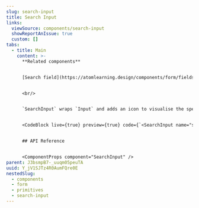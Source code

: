 ```yaml
---
slug: search-input
title: Search Input
links:
  viewSource: components/search-input
  showReportAnIssue: true
  custom: []
tabs:
  - title: Main
    content: >-
      **Related components**


      [Search field](https://atomlearning.design/components/form/fields/search-field)


      <br/>


      `SearchInput` wraps `Input` and adds an icon to visualise the specific input type, it's recommended to use this component when the user is performing a search query. When the user types into the `SearchInput` the component renders a clear button that clears the typed value.


      <CodeBlock live={true} preview={true} code={`<SearchInput name="search" css={{ width: 320 }} placeholder="Search" />`} language={"tsx"} />


      ## API Reference


      <ComponentProps component="SearchInput" />
parent: J3bsmpB7-_uuqm05peuTA
uuid: Y_jV1SJTz4R0AumFQre0E
nestedSlug:
  - components
  - form
  - primitives
  - search-input
---
```

